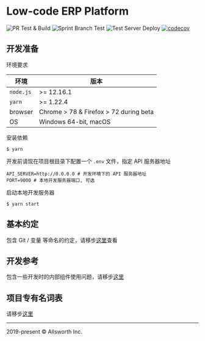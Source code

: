 # Low-code ERP Platform

![PR Test & Build](https://github.com/allsworth/LCP.Web/workflows/PR%20Test%20&%20Build/badge.svg) ![Sprint Branch Test](https://github.com/allsworth/LCP.Web/workflows/Sprint%20Branch%20Test/badge.svg) ![Test Server Deploy](https://github.com/allsworth/LCP.Web/workflows/Test%20Server%20Deploy/badge.svg?branch=develop) [![codecov](https://codecov.io/gh/allsworth/LCP.Web/branch/develop/graph/badge.svg?token=IXOG5KFP44)](https://codecov.io/gh/allsworth/LCP.Web)

## 开发准备

环境要求

| 环境      | 版本                              |
| --------- | --------------------------------- |
| `node.js` | >= 12.16.1                        |
| `yarn`    | >= 1.22.4                         |
| browser   | Chrome > 78 & Firefox > 72 during beta |
| OS        | Windows 64-bit, macOS             |

安装依赖

```shell
$ yarn
```

开发前请现在项目根目录下配置一个 `.env` 文件，指定 API 服务器地址

```properties
API_SERVER=http://0.0.0.0 # 开发环境下的 API 服务器地址
PORT=9000 # 本地开发服务器端口, 可选
```

启动本地开发服务器

```shell
$ yarn start
```

## 基本约定

包含 Git / 变量 等命名的约定，请移步[这里](./docs/CONVENTIONS.md)查看

## 开发参考

包含一些开发时的内部组件使用问题，请移步[这里](./docs/DEVELOPMENT_GUIDE.md)

## 项目专有名词表

请移步[这里](./docs/DICTIONARY.md)

---

2019-present © Allsworth Inc.
